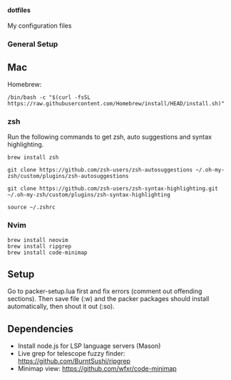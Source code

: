 #### dotfiles
My configuration files

### General Setup

## Mac

Homebrew:
```
/bin/bash -c "$(curl -fsSL https://raw.githubusercontent.com/Homebrew/install/HEAD/install.sh)"
```

### zsh

Run the following commands to get zsh, auto suggestions and syntax highlighting.
```
brew install zsh

git clone https://github.com/zsh-users/zsh-autosuggestions ~/.oh-my-zsh/custom/plugins/zsh-autosuggestions

git clone https://github.com/zsh-users/zsh-syntax-highlighting.git ~/.oh-my-zsh/custom/plugins/zsh-syntax-highlighting

source ~/.zshrc
```

### Nvim

```
brew install neovim
brew install ripgrep
brew install code-minimap
```

## Setup
Go to packer-setup.lua first and fix errors (comment out offending sections).
Then save file (:w) and the packer packages should install automatically, then shout it out (:so).

## Dependencies
- Install node.js for LSP language servers (Mason)
- Live grep for telescope fuzzy finder: https://github.com/BurntSushi/ripgrep
- Minimap view: https://github.com/wfxr/code-minimap

